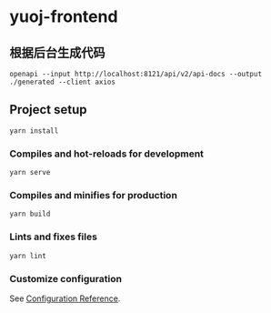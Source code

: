 # yuoj-frontend

## 根据后台生成代码

```shell
openapi --input http://localhost:8121/api/v2/api-docs --output ./generated --client axios
```

## Project setup

```
yarn install
```

### Compiles and hot-reloads for development

```
yarn serve
```

### Compiles and minifies for production

```
yarn build
```

### Lints and fixes files

```
yarn lint
```

### Customize configuration

See [Configuration Reference](https://cli.vuejs.org/config/).
